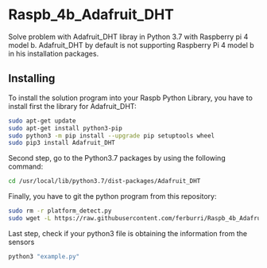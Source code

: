 # Raspb_4b_Adafruit_DHT
Solve problem with Adafruit_DHT libray in Python 3.7 with Raspberry pi 4 model b. Adafruit_DHT by default is not supporting Raspberry Pi 4 model b in his installation packages. 

## Installing

To install the solution program into your Raspb Python Library, you have to install first the library for Adafruit_DHT:

```bash
sudo apt-get update
sudo apt-get install python3-pip
sudo python3 -m pip install --upgrade pip setuptools wheel
sudo pip3 install Adafruit_DHT
```
Second step, go to the Python3.7 packages by using the following command: 
```bash
cd /usr/local/lib/python3.7/dist-packages/Adafruit_DHT
````
Finally, you have to git the python program from this repository:
```bash
sudo rm -r platform_detect.py
sudo wget -L https://raw.githubusercontent.com/ferburri/Raspb_4b_Adafruit_DHT/master/platform_detect.py
```

Last step, check if your python3 file is obtaining the information from the sensors
```bash 
python3 "example.py"
```

